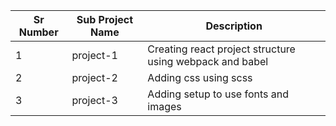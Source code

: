 | Sr Number | Sub Project Name | Description                                              |
| --------- | ---------------- | -------------------------------------------------------- |
| 1         | project-1        | Creating react project structure using webpack and babel |
| 2         | project-2        | Adding css using scss                                    |
| 3         | project-3        | Adding setup to use fonts and images                     |
